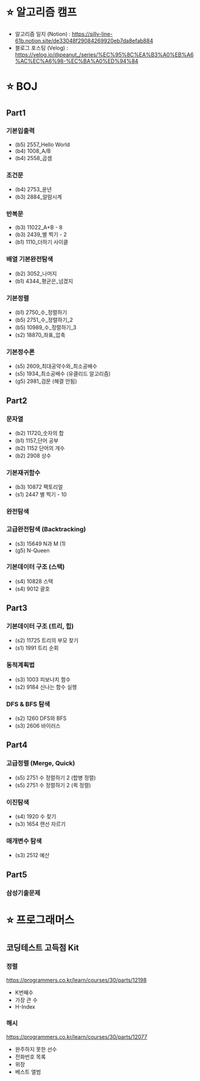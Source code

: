 # ⭐️ 알고리즘 캠프

- 알고리즘 일지 (Notion) : https://silly-line-61b.notion.site/de33048f29084269920eb7da8efab884  
- 블로그 포스팅 (Velog) : https://velog.io/@peanut_/series/%EC%95%8C%EA%B3%A0%EB%A6%AC%EC%A6%98-%EC%BA%A0%ED%94%84  
  
# ⭐️ BOJ
  
## Part1

### 기본입출력

- (b5) 2557_Hello World
- (b4) 1008_A/B
- (b4) 2558_곱셈

### 조건문

- (b4) 2753_윤년
- (b3) 2884_알람시계

### 반복문

- (b3) 11022_A+B - 8
- (b3) 2439_별 찍기 - 2
- (b1) 1110_더하기 사이클

### 배열 기본완전탐색

- (b2) 3052_나머지
- (b1) 4344_평균은_넘겠지

### 기본정렬

- (b1) 2750_수_정렬하기
- (b5) 2751_수_정렬하기_2
- (b5) 10989_수_정렬하기_3
- (s2) 18870_좌표_압축

### 기본정수론

- (s5) 2609_최대공약수와_최소공배수
- (s5) 1934_최소공배수 (유클리드 알고리즘)
- (g5) 2981_검문 (해결 안됨)

## Part2

### 문자열

- (b2) 11720_숫자의 합
- (b1) 1157_단어 공부
- (b2) 1152 단어의 개수
- (b2) 2908	상수

### 기본재귀함수

- (b3) 10872 팩토리얼
- (s1) 2447 별 찍기 - 10

### 완전탐색



### 고급완전탐색 (Backtracking)

- (s3) 15649 N과 M (1)
- (g5) N-Queen

### 기본데이터 구조 (스택)

- (s4) 10828 스택
- (s4) 9012 괄호
## Part3

### 기본데이터 구조 (트리, 힙)

- (s2) 11725 트리의 부모 찾기
- (s1) 1991 트리 순회

### 동적계획법

- (s3) 1003 피보나치 함수
- (s2) 9184 신나는 함수 실행

### DFS & BFS 탐색

- (s2) 1260 DFS와 BFS
- (s3) 2606 바이러스

## Part4

### 고급정렬 (Merge, Quick)

- (s5) 2751 수 정렬하기 2 (합병 정렬)
- (s5) 2751 수 정렬하기 2 (퀵 정렬)
### 이진탐색

- (s4) 1920 수 찾기
- (s3) 1654	랜선 자르기
### 매개변수 탐색

- (s3) 2512 예산
## Part5

### 삼성기출문제


# ⭐️ 프로그래머스

## 코딩테스트 고득점 Kit

### 정렬
https://programmers.co.kr/learn/courses/30/parts/12198

- K번째수
- 가장 큰 수
- H-Index

### 해시
https://programmers.co.kr/learn/courses/30/parts/12077

- 완주하지 못한 선수
- 전화번호 목록
- 위장
- 베스트 앨범
